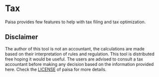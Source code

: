 # Tax

Paisa provides few features to help with tax filing and tax
optimization.

## Disclaimer

The author of this tool is not an accountant, the calculations are
made based on their interpretation of rules and regulation. This tool
is distributed free hoping it would be useful. The users are advised
to consult a tax accountant before making any decision based on the
information provided here. Check the [LICENSE](https://github.com/ananthakumaran/paisa/blob/master/COPYING) of paisa for more
details.
